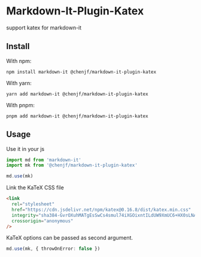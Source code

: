 # Markdown-It-Plugin-Katex

support katex for markdown-it

## Install

With npm:

`npm install markdown-it @chenjf/markdown-it-plugin-katex`

With yarn:

`yarn add markdown-it @chenjf/markdown-it-plugin-katex`

With pnpm:

`pnpm add markdown-it @chenjf/markdown-it-plugin-katex`

## Usage

Use it in your js

```ts
import md from 'markdown-it'
import mk from '@chenjf/markdown-it-plugin-katex'

md.use(mk)
```

Link the KaTeX CSS file

```html
<link
  rel="stylesheet"
  href="https://cdn.jsdelivr.net/npm/katex@0.16.8/dist/katex.min.css"
  integrity="sha384-GvrOXuhMATgEsSwCs4smul74iXGOixntILdUW9XmUC6+HX0sLNAK3q71HotJqlAn"
  crossorigin="anonymous"
/>
```

KaTeX options can be passed as second argument.

```ts
md.use(mk, { throwOnError: false })
```
